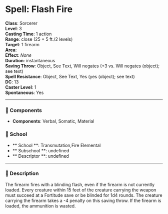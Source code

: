 
# Spell: Flash Fire
**Class**: Sorcerer  
**Level**: 3  
**Casting Time**: 1 action  
**Range**: close (25 + 5 ft./2 levels)  
**Target**: 1 firearm  
**Area**:   
**Effect**: _None_  
**Duration**: instantaneous  
**Saving Throw**: Object, See Text, Will negates (+3 vs. Will negates (object); see text)  
**Spell Resistance**: Object, See Text, Yes (yes (object); see text)  
**DC**: 13  
**Caster Level**: 1  
**Spontaneous**: Yes

---

### 🔮 Components
- **Components**: Verbal, Somatic, Material

### 🏫 School
- ** School **: Transmutation,Fire Elemental
- ** Subschool **: undefined
- ** Descriptor **: undefined
---

### 📜 Description
The firearm fires with a blinding flash, even if the firearm is not currently loaded. Every creature within 15 feet of the creature carrying the weapon must succeed at a Fortitude save or be blinded for 1d4 rounds. The creature carrying the firearm takes a -4 penalty on this saving throw. If the firearm is loaded, the ammunition is wasted.
